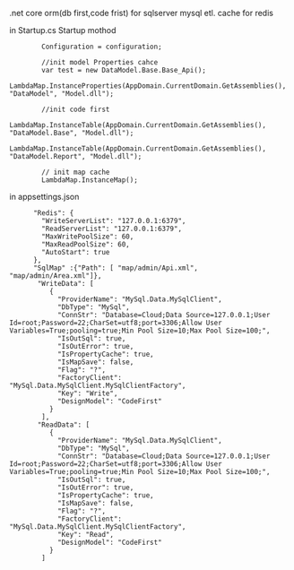 
.net core orm(db first,code frist) for sqlserver mysql etl. cache for redis

in Startup.cs Startup mothod

            Configuration = configuration;

            //init model Properties cahce
            var test = new DataModel.Base.Base_Api();
            LambdaMap.InstanceProperties(AppDomain.CurrentDomain.GetAssemblies(), "DataModel", "Model.dll");

            //init code first
            LambdaMap.InstanceTable(AppDomain.CurrentDomain.GetAssemblies(), "DataModel.Base", "Model.dll");
            LambdaMap.InstanceTable(AppDomain.CurrentDomain.GetAssemblies(), "DataModel.Report", "Model.dll");

            // init map cache
            LambdaMap.InstanceMap();
       
in appsettings.json 

          "Redis": { 
            "WriteServerList": "127.0.0.1:6379",
            "ReadServerList": "127.0.0.1:6379",
            "MaxWritePoolSize": 60,
            "MaxReadPoolSize": 60,
            "AutoStart": true
          },
          "SqlMap" :{"Path": [ "map/admin/Api.xml", "map/admin/Area.xml"]},          
           "WriteData": [
              {
                "ProviderName": "MySql.Data.MySqlClient",
                "DbType": "MySql",
                "ConnStr": "Database=Cloud;Data Source=127.0.0.1;User Id=root;Password=22;CharSet=utf8;port=3306;Allow User Variables=True;pooling=true;Min Pool Size=10;Max Pool Size=100;",
                "IsOutSql": true,
                "IsOutError": true,
                "IsPropertyCache": true,
                "IsMapSave": false,
                "Flag": "?",
                "FactoryClient": "MySql.Data.MySqlClient.MySqlClientFactory",
                "Key": "Write",
                "DesignModel": "CodeFirst"
              }
            ],
           "ReadData": [
              {
                "ProviderName": "MySql.Data.MySqlClient",
                "DbType": "MySql",
                "ConnStr": "Database=Cloud;Data Source=127.0.0.1;User Id=root;Password=22;CharSet=utf8;port=3306;Allow User Variables=True;pooling=true;Min Pool Size=10;Max Pool Size=100;",
                "IsOutSql": true,
                "IsOutError": true,
                "IsPropertyCache": true,
                "IsMapSave": false,
                "Flag": "?",
                "FactoryClient": "MySql.Data.MySqlClient.MySqlClientFactory",
                "Key": "Read",
                "DesignModel": "CodeFirst"
              }
            ]
            
            
  
